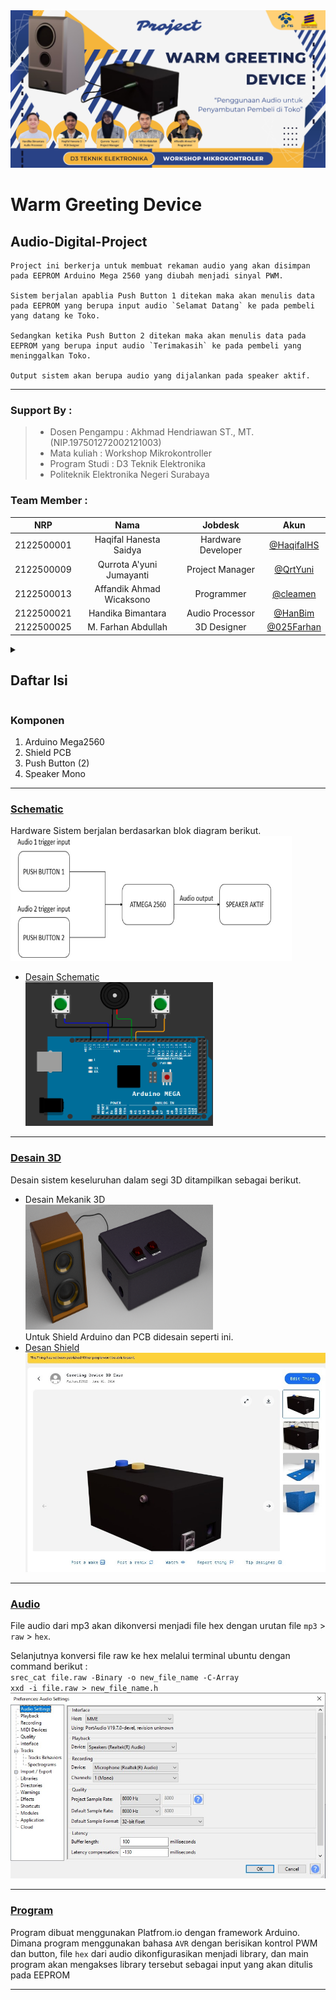 <img src="assets/WARM_GREETING_DEVICE.png">

# Warm Greeting Device
## Audio-Digital-Project

    Project ini berkerja untuk membuat rekaman audio yang akan disimpan pada EEPROM Arduino Mega 2560 yang diubah menjadi sinyal PWM. 
    
    Sistem berjalan apablia Push Button 1 ditekan maka akan menulis data pada EEPROM yang berupa input audio `Selamat Datang` ke pada pembeli yang datang ke Toko. 
    
    Sedangkan ketika Push Button 2 ditekan maka akan menulis data pada EEPROM yang berupa input audio `Terimakasih` ke pada pembeli yang meninggalkan Toko. 
    
    Output sistem akan berupa audio yang dijalankan pada speaker aktif.
---

### Support By :
>- Dosen Pengampu : Akhmad Hendriawan ST., MT. (NIP.197501272002121003)
>- Mata kuliah : Workshop Mikrokontroller
>- Program Studi : D3 Teknik Elektronika
>- Politeknik Elektronika Negeri Surabaya<br>

### Team Member :
|      NRP      |       Nama      |    Jobdesk    |   Akun |
| :-----------:|:----------------:| :------------:| :-----:|
| 2122500001    | Haqifal Hanesta Saidya | Hardware Developer       | [@HaqifalHS](https://github.com/HaqifalHS)
| 2122500009    | Qurrota A'yuni Jumayanti        |   Project Manager | [@QrtYuni](https://github.com/QrtYuni)
| 2122500013    | Affandik Ahmad Wicaksono        |    Programmer      | [@cleamen](https://github.com/cleamen)
| 2122500021    | Handika Bimantara               | Audio Processor | [@HanBim](https://github.com/hanbima21)
| 2122500025    | M. Farhan Abdullah              | 3D Designer     | [@025Farhan](https://github.com/025Farhan)


<details>
  <summary><strong><h2>Daftar Isi</h2></strong></summary>
  <ul>
    <li><a href="#warm-greeting-device">Deskripsi Project</a></li>
    <li><a href="#support-by">Support</a></li>
    <li><a href="#team-member">Team Member</a></li>
    <li><a href="#daftar-isi">Daftar Isi</a></li>
    <li><a href="#komponen">Komponen</a></li>
    <li><a href="#schematic">Schematic</a></li>
    <li><a href="#desain-3d">3D Desain</a></li>
    <li><a href="#audio">Audio</a></li>
    <li><a href="#program">Program</a></li>
  </ul>

  </ul>
</details>

### Komponen
1. Arduino Mega2560
2. Shield PCB
3. Push Button (2)
4. Speaker Mono
--- 

### [Schematic](Schematic/Readme.md)
Hardware Sistem berjalan berdasarkan blok diagram berikut.
<img src="assets/Blok_Diagram_Sistem.jpg" width="450" height="200"><br>
- [Desain Schematic](Schematic/Schematic.pdf)<br>
  <img src="assets/schematic.png" width="300" height="230">

---
### [Desain 3D](3D/Readme.md)
Desain sistem keseluruhan dalam segi 3D ditampilkan sebagai berikut.
- Desain Mekanik 3D<br>
  <img src="assets/Mekanik.png" width="300" height="200"><br>
Untuk Shield Arduino dan PCB didesain seperti ini.
- [Desan Shield](3D/Desain_stl.rar)<br>
[![Cara Pembuatan 3D Shied Ardduino](3D/assets/Thingivers_3d.jpg)](https://youtu.be/owjvlIGOzr0?feature=shared)

---

### [Audio](Audio/Readme.md)
File audio dari mp3 akan dikonversi menjadi file hex dengan urutan file `mp3` > `raw` > `hex`.

Selanjutnya konversi file raw ke hex melalui terminal ubuntu dengan command berikut : <br>
`srec_cat file.raw -Binary -o new_file_name -C-Array`<br>
`xxd -i file.raw > new_file_name.h` <br>
[![Konversi Audop mp3 to hex](Audio/assets/Audacity_Setting.jpg)](https://youtu.be/vvN2oGWzwE8)


---
### [Program](Program/main.cpp)
Program dibuat menggunakan Platfrom.io dengan framework Arduino. Dimana program menggunakan bahasa `AVR` dengan berisikan kontrol PWM dan button, file `hex` dari audio dikonfigurasikan menjadi library, dan main program akan mengakses library tersebut sebagai input yang akan ditulis pada EEPROM

---
